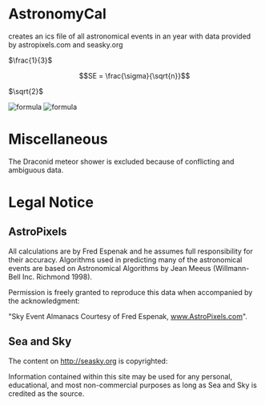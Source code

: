 # AstronomyCal
creates an ics file of all astronomical events in an year with data provided by astropixels.com and seasky.org


$\frac{1}{3}$

```math
SE = \frac{\sigma}{\sqrt{n}}
```

$`\sqrt{2}`$

![formula](https://render.githubusercontent.com/render/math?math=e^{i\pi}=-1)
![formula](https://render.githubusercontent.com/render/math?math=\color{red}\f(x)=sin(x))

# Miscellaneous
The Draconid meteor shower is excluded because of conflicting and ambiguous data.

# Legal Notice

## AstroPixels
All calculations are by Fred Espenak and he assumes full responsibility for their accuracy. Algorithms used in predicting many of the astronomical events are based on Astronomical Algorithms by Jean Meeus (Willmann-Bell Inc. Richmond 1998).

Permission is freely granted to reproduce this data when accompanied by the acknowledgment:

"Sky Event Almanacs Courtesy of Fred Espenak, www.AstroPixels.com".

## Sea and Sky
The content on http://seasky.org is copyrighted:

Information contained within this site may be used for any personal, educational, and most non-commercial purposes as long as Sea and Sky is credited as the source.
